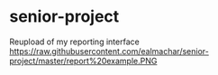 # senior-project
Reupload of my reporting interface
https://raw.githubusercontent.com/ealmachar/senior-project/master/report%20example.PNG

